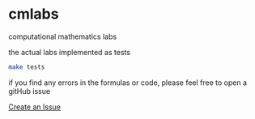 # cmlabs

computational mathematics labs

the actual labs implemented as tests

```sh
make tests
```

if you find any errors in the formulas or code, please feel free to open a gitHub issue

[Create an Issue](https://github.com/r0manch1k/cmlabs/issues)
